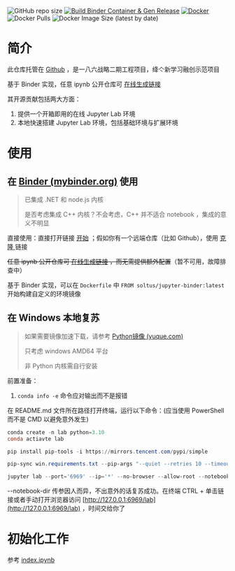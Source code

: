 ![GitHub repo size](https://img.shields.io/github/repo-size/Hi-Windom/jupyter-binder?logo=github&style=flat-square) [![Build Binder Container & Gen Release](https://github.com/Hi-Windom/jupyter-binder/actions/workflows/ci.yaml/badge.svg?branch=main)](https://github.com/Hi-Windom/jupyter-binder/actions/workflows/ci.yaml) [![Docker](https://img.shields.io/badge/Docker-585899?logo=docker&style=flat-square)](https://hub.docker.com/repository/docker/soltus/jupyter-binder) ![Docker Pulls](https://img.shields.io/docker/pulls/soltus/jupyter-binder?style=flat-square) ![Docker Image Size (latest by date)](https://img.shields.io/docker/image-size/soltus/jupyter-binder?style=flat-square)

# 简介

此仓库托管在 [Github](https://github.com/Hi-Windom/jupyter-binder) ，是一八六战略二期工程项目，绛亽新学习融创示范项目

基于 Binder 实现，任意 ipynb 公开仓库可 [在线生成链接](https://hub.jupyter.org/nbgitpuller/link?tab=binder)

其开源贡献包括两大方面：

1. 提供一个开箱即用的在线 Jupyter Lab 环境
2. 本地快速搭建 Jupyter Lab 环境，包括基础环境与扩展环境

# 使用

## 在 [Binder (mybinder.org)](https://mybinder.org/) 使用

> 已集成 .NET 和 node.js 内核
>
> 是否考虑集成 C++ 内核？不会考虑，C++ 并不适合 notebook ，集成的意义不明显

直接使用：直接打开链接 [开始](https://mybinder.org/v2/gh/Hi-Windom/jupyter-binder/HEAD?urlpath=lab/tree/binder.ipynb) ；假如你有一个远端仓库（比如 Github），使用 [克隆 ](https://mybinder.org/v2/gh/Hi-Windom/jupyter-binder/HEAD?urlpath=lab/tree/loader.ipynb)链接

~~任意 ipynb 公开仓库可 [在线生成链接](https://hub.jupyter.org/nbgitpuller/link?tab=binder) ，而无需提供额外配置~~（暂不可用，故障排查中）

基于 Binder 实现，可以在 `Dockerfile` 中 `FROM soltus/jupyter-binder:latest` 开始构建自定义的环境镜像

## 在 Windows 本地复苏

> 如果需要镜像加速下载，请参考 [Python镜像 (yuque.com)](https://www.yuque.com/cnbc/py3/image)
>
> 只考虑 windows AMD64 平台
>
> 非 Python 内核需自行安装

前置准备：

1. `conda info -e` 命令应对输出而不是报错

在 README.md 文件所在路径打开终端，运行以下命令：(应当使用 PowerShell 而不是 CMD 以避免意外发生)

```powershell
conda create -n lab python=3.10
conda actiavte lab
```

```powershell
pip install pip-tools -i https://mirrors.tencent.com/pypi/simple
```

```powershell
pip-sync win.requirements.txt --pip-args "--quiet --retries 10 --timeout 30"
```

```powershell
jupyter lab --port='6969' --ip='*' --no-browser --allow-root --notebook-dir='D:\\TEMP\\jlab\\notebook'
```

--notebook-dir 传参因人而异，不出意外的话复苏成功。在终端 CTRL + 单击链接或者手动打开浏览器访问 [http://127.0.0.1:6969/lab](http://127.0.0.1:6969/lab) ，时间交给你了

# 初始化工作

参考 [index.ipynb](https://github.com/Hi-Windom/jupyter-binder/blob/main/index.ipynb)
